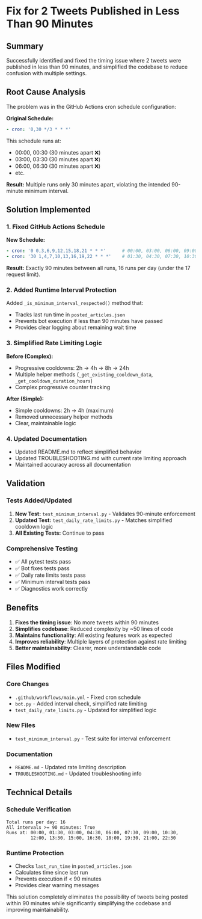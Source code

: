# Fix for 2 Tweets Published in Less Than 90 Minutes

## Summary

Successfully identified and fixed the timing issue where 2 tweets were published in less than 90 minutes, and simplified the codebase to reduce confusion with multiple settings.

## Root Cause Analysis

The problem was in the GitHub Actions cron schedule configuration:

**Original Schedule:**
```yaml
- cron: '0,30 */3 * * *'
```

This schedule runs at:
- 00:00, 00:30 (30 minutes apart ❌)
- 03:00, 03:30 (30 minutes apart ❌)
- 06:00, 06:30 (30 minutes apart ❌)
- etc.

**Result:** Multiple runs only 30 minutes apart, violating the intended 90-minute minimum interval.

## Solution Implemented

### 1. Fixed GitHub Actions Schedule

**New Schedule:**
```yaml
- cron: '0 0,3,6,9,12,15,18,21 * * *'      # 00:00, 03:00, 06:00, 09:00, 12:00, 15:00, 18:00, 21:00
- cron: '30 1,4,7,10,13,16,19,22 * * *'    # 01:30, 04:30, 07:30, 10:30, 13:30, 16:30, 19:30, 22:30
```

**Result:** Exactly 90 minutes between all runs, 16 runs per day (under the 17 request limit).

### 2. Added Runtime Interval Protection

Added `_is_minimum_interval_respected()` method that:
- Tracks last run time in `posted_articles.json`
- Prevents bot execution if less than 90 minutes have passed
- Provides clear logging about remaining wait time

### 3. Simplified Rate Limiting Logic

**Before (Complex):**
- Progressive cooldowns: 2h → 4h → 8h → 24h
- Multiple helper methods (`_get_existing_cooldown_data`, `_get_cooldown_duration_hours`)
- Complex progressive counter tracking

**After (Simple):**
- Simple cooldowns: 2h → 4h (maximum)
- Removed unnecessary helper methods
- Clear, maintainable logic

### 4. Updated Documentation

- Updated README.md to reflect simplified behavior
- Updated TROUBLESHOOTING.md with current rate limiting approach
- Maintained accuracy across all documentation

## Validation

### Tests Added/Updated
1. **New Test:** `test_minimum_interval.py` - Validates 90-minute enforcement
2. **Updated Test:** `test_daily_rate_limits.py` - Matches simplified cooldown logic
3. **All Existing Tests:** Continue to pass

### Comprehensive Testing
- ✅ All pytest tests pass
- ✅ Bot fixes tests pass
- ✅ Daily rate limits tests pass
- ✅ Minimum interval tests pass
- ✅ Diagnostics work correctly

## Benefits

1. **Fixes the timing issue**: No more tweets within 90 minutes
2. **Simplifies codebase**: Reduced complexity by ~50 lines of code
3. **Maintains functionality**: All existing features work as expected
4. **Improves reliability**: Multiple layers of protection against rate limiting
5. **Better maintainability**: Clearer, more understandable code

## Files Modified

### Core Changes
- `.github/workflows/main.yml` - Fixed cron schedule
- `bot.py` - Added interval check, simplified rate limiting
- `test_daily_rate_limits.py` - Updated for simplified logic

### New Files
- `test_minimum_interval.py` - Test suite for interval enforcement

### Documentation
- `README.md` - Updated rate limiting description
- `TROUBLESHOOTING.md` - Updated troubleshooting info

## Technical Details

### Schedule Verification
```
Total runs per day: 16
All intervals >= 90 minutes: True
Runs at: 00:00, 01:30, 03:00, 04:30, 06:00, 07:30, 09:00, 10:30, 
         12:00, 13:30, 15:00, 16:30, 18:00, 19:30, 21:00, 22:30
```

### Runtime Protection
- Checks `last_run_time` in `posted_articles.json`
- Calculates time since last run
- Prevents execution if < 90 minutes
- Provides clear warning messages

This solution completely eliminates the possibility of tweets being posted within 90 minutes while significantly simplifying the codebase and improving maintainability.